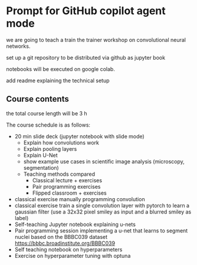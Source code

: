 # Prompt for GitHub copilot agent mode

we are going to teach a train the trainer workshop on convolutional neural networks.

set up a git repository to be distributed via github as jupyter book

notebooks will be executed on google colab.

add readme explaining the technical setup

## Course contents

the total course length will be 3 h

The course schedule is as follows:

* 20 min slide deck (jupyter notebook with slide mode)
  * Explain how convolutions work
  * Explain pooling layers
  * Explain U-Net
  * show example use cases in scientific image analysis (microscopy, segmentation)
  * Teaching methods compared
    * Classical lecture + exercises
    * Pair programming exercises
    * Flipped classroom + exercises
* classical exercise manually programming convolution
* classical exercise train a single convolution layer with pytorch to learn a gaussian filter (use a 32x32 pixel smiley as input and a blurred smiley as label)
* Self-teaching Jupyter notebook explaining u-nets
* Pair programming session implementing a u-net that learns to segment nuclei based on the BBBC039 dataset https://bbbc.broadinstitute.org/BBBC039
* Self teaching notebook on hyperparameters
* Exercise on hyperparameter tuning with optuna
